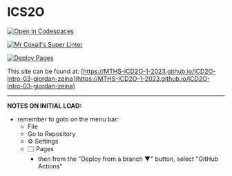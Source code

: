 # ICS2O

[![Open in Codespaces](https://classroom.github.com/assets/launch-codespace-7f7980b617ed060a017424585567c406b6ee15c891e84e1186181d67ecf80aa0.svg)](https://classroom.github.com/open-in-codespaces?assignment_repo_id=13756679)

[![Mr Coxall's Super Linter](https://github.com/MTHS-ICD2O-1-2023/ICD2O-Intro-03-giordan-zeina/workflows/Mr%20Coxall's%20Super%20Linter/badge.svg)](https://github.com/MTHS-ICD2O-1-2023/ICD2O-Intro-03-giordan-zeina/actions)

[![Deploy Pages](https://github.com/MTHS-ICD2O-1-2023/ICD2O-Intro-03-giordan-zeina/workflows/Deploy%20Pages/badge.svg)](https://github.com/MTHS-ICD2O-1-2023/ICD2O-Intro-03-giordan-zeina/actions)

This site can be found at: [https://MTHS-ICD2O-1-2023.github.io/ICD2O-Intro-03-giordan-zeina](https://MTHS-ICD2O-1-2023.github.io/ICD2O-Intro-03-giordan-zeina)

---

**NOTES ON INITIAL LOAD:**
- remember to goto on the menu bar:
  - File
  - Go to Repository
  - ⚙ Settings
  - 🗔 Pages
    - then from the "Deploy from a branch ▼" button, select "GitHub Actions"
